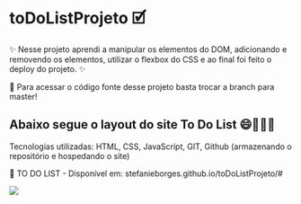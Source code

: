 # toDoListProjeto 🗹

✨ Nesse projeto aprendi a manipular os elementos do DOM, adicionando e removendo os elementos, utilizar o flexbox do CSS e ao final foi feito o deploy do projeto. ✨

📌 Para acessar o código fonte desse projeto basta trocar a branch para master! 

## Abaixo segue o layout do site To Do List 😄👩🏽‍💻

Tecnologias utilizadas: HTML, CSS, JavaScript, GIT, Github (armazenando o repositório e hospedando o site)

📌 TO DO LIST - Disponível em: stefanieborges.github.io/toDoListProjeto/#

<img src="https://stefanieborges.github.io/toDoListProjeto/ToDoListImg.png"/>


